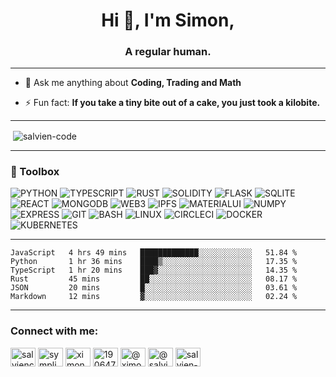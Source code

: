 <h1 align="center">Hi 👋, I'm Simon,</h1>
<h3 align="center">A regular human.</h3>

----

- 💬 Ask me anything about **Coding, Trading and Math**

- ⚡ Fun fact: **If you take a tiny bite out of a cake, you just took a kilobite.**

----

<p>&nbsp;<img align="center" src="https://github-readme-stats.vercel.app/api?username=salvien-code&show_icons=true&locale=en" alt="salvien-code" /></p>

----

### 🧰 Toolbox
![PYTHON](https://img.shields.io/badge/-python-brightgreen?style=for-the-badge&logo=python&logoColor=%23ffffff) ![TYPESCRIPT](https://img.shields.io/badge/-typescript-informational?style=for-the-badge&logo=typescript&logoColor=%23ffffff) ![RUST](https://img.shields.io/badge/-rust-orange?style=for-the-badge&logo=rust&logoColor=%23ffffff) ![SOLIDITY](https://img.shields.io/badge/-solidity-lightgrey?style=for-the-badge&logo=solidity&logoColor=%23ffffff) ![FLASK](https://img.shields.io/badge/-flask-lightgrey?style=for-the-badge&logo=flask&logoColor=%23ffffff) ![SQLITE](https://img.shields.io/badge/-sqlite-blue?style=for-the-badge&logo=sqlite&logoColor=%23ffffff) ![REACT](https://img.shields.io/badge/-react-informational?style=for-the-badge&logo=react&logoColor=%23ffffff) ![MONGODB](https://img.shields.io/badge/-mongodb-brightgreen?style=for-the-badge&logo=mongodb&logoColor=%23ffffff) ![WEB3](https://img.shields.io/badge/-web3-lightgrey?style=for-the-badge&logo=web3.js&logoColor=%23ffffff) ![IPFS](https://img.shields.io/badge/-ipfs-green?style=for-the-badge&logo=ipfs&logoColor=%23ffffff) ![MATERIALUI](https://img.shields.io/badge/-materialui-blue?style=for-the-badge&logo=mui&logoColor=%23ffffff) ![NUMPY](https://img.shields.io/badge/-numpy-lightgrey?style=for-the-badge&logo=numpy&logoColor=%23ffffff) ![EXPRESS](https://img.shields.io/badge/-express-lightgrey?style=for-the-badge&logo=express&logoColor=%23ffffff) ![GIT](https://img.shields.io/badge/-git-red?style=for-the-badge&logo=git&logoColor=%23ffffff) ![BASH](https://img.shields.io/badge/-bash-critical?style=for-the-badge&logo=gnubash&logoColor=%23ffffff)  ![LINUX](https://img.shields.io/badge/-linux-yellow?style=for-the-badge&logo=linux&logoColor=%23ffffff) ![CIRCLECI](https://img.shields.io/badge/-circleci-inactive?style=for-the-badge&logo=circleci&logoColor=%23ffffff) ![DOCKER](https://img.shields.io/badge/-docker-blue?style=for-the-badge&logo=docker&logoColor=%23ffffff) ![KUBERNETES](https://img.shields.io/badge/-kubernetes-blue?style=for-the-badge&logo=kubernetes&logoColor=%23ffffff)


----

<!--START_SECTION:waka-->

```text
JavaScript   4 hrs 49 mins   █████████████░░░░░░░░░░░░   51.84 %
Python       1 hr 36 mins    ████▒░░░░░░░░░░░░░░░░░░░░   17.35 %
TypeScript   1 hr 20 mins    ███▓░░░░░░░░░░░░░░░░░░░░░   14.35 %
Rust         45 mins         ██░░░░░░░░░░░░░░░░░░░░░░░   08.17 %
JSON         20 mins         █░░░░░░░░░░░░░░░░░░░░░░░░   03.61 %
Markdown     12 mins         ▓░░░░░░░░░░░░░░░░░░░░░░░░   02.24 %
```

<!--END_SECTION:waka-->

----

<h3 align="left">Connect with me:</h3>
<p align="left">
<a href="https://dev.to/salviencode" target="blank"><img align="center" src="https://raw.githubusercontent.com/rahuldkjain/github-profile-readme-generator/master/src/images/icons/Social/devto.svg" alt="salviencode" height="30" width="40" /></a>
<a href="https://twitter.com/sympli_simon" target="blank"><img align="center" src="https://raw.githubusercontent.com/rahuldkjain/github-profile-readme-generator/master/src/images/icons/Social/twitter.svg" alt="sympli_simon" height="30" width="40" /></a>
<a href="https://linkedin.com/in/ximon" target="blank"><img align="center" src="https://raw.githubusercontent.com/rahuldkjain/github-profile-readme-generator/master/src/images/icons/Social/linked-in-alt.svg" alt="ximon" height="30" width="40" /></a>
<a href="https://stackoverflow.com/users/19064733" target="blank"><img align="center" src="https://raw.githubusercontent.com/rahuldkjain/github-profile-readme-generator/master/src/images/icons/Social/stack-overflow.svg" alt="19064733" height="30" width="40" /></a>
<a href="https://hashnode.com/@ximon" target="blank"><img align="center" src="https://raw.githubusercontent.com/rahuldkjain/github-profile-readme-generator/master/src/images/icons/Social/hashnode.svg" alt="@ximon" height="30" width="40" /></a>
<a href="https://medium.com/@salviensky" target="blank"><img align="center" src="https://raw.githubusercontent.com/rahuldkjain/github-profile-readme-generator/master/src/images/icons/Social/medium.svg" alt="@salviensky" height="30" width="40" /></a>
<a href="https://www.leetcode.com/salvien-code" target="blank"><img align="center" src="https://raw.githubusercontent.com/rahuldkjain/github-profile-readme-generator/master/src/images/icons/Social/leet-code.svg" alt="salvien-code" height="30" width="40" /></a>
</p>
